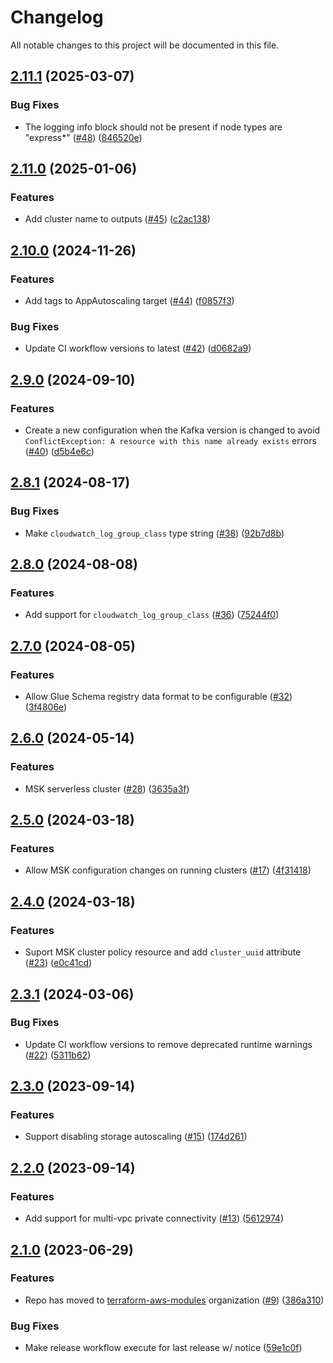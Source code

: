 # Changelog

All notable changes to this project will be documented in this file.

## [2.11.1](https://github.com/terraform-aws-modules/terraform-aws-msk-kafka-cluster/compare/v2.11.0...v2.11.1) (2025-03-07)


### Bug Fixes

* The logging info block should not be present if node types are "express*" ([#48](https://github.com/terraform-aws-modules/terraform-aws-msk-kafka-cluster/issues/48)) ([846520e](https://github.com/terraform-aws-modules/terraform-aws-msk-kafka-cluster/commit/846520ef07410e3a8012a004e0bd3912cc9d21f5))

## [2.11.0](https://github.com/terraform-aws-modules/terraform-aws-msk-kafka-cluster/compare/v2.10.0...v2.11.0) (2025-01-06)


### Features

* Add cluster name to outputs ([#45](https://github.com/terraform-aws-modules/terraform-aws-msk-kafka-cluster/issues/45)) ([c2ac138](https://github.com/terraform-aws-modules/terraform-aws-msk-kafka-cluster/commit/c2ac138dc8e98e5b05d66a85249917d5dc057225))

## [2.10.0](https://github.com/terraform-aws-modules/terraform-aws-msk-kafka-cluster/compare/v2.9.0...v2.10.0) (2024-11-26)


### Features

* Add tags to AppAutoscaling target ([#44](https://github.com/terraform-aws-modules/terraform-aws-msk-kafka-cluster/issues/44)) ([f0857f3](https://github.com/terraform-aws-modules/terraform-aws-msk-kafka-cluster/commit/f0857f3341ce4bb869ea11e7ad2a6d5a98d0149d))


### Bug Fixes

* Update CI workflow versions to latest ([#42](https://github.com/terraform-aws-modules/terraform-aws-msk-kafka-cluster/issues/42)) ([d0682a9](https://github.com/terraform-aws-modules/terraform-aws-msk-kafka-cluster/commit/d0682a9670b564f27697d5c0900147df1332a7b8))

## [2.9.0](https://github.com/terraform-aws-modules/terraform-aws-msk-kafka-cluster/compare/v2.8.1...v2.9.0) (2024-09-10)


### Features

* Create a new configuration when the Kafka version is changed to avoid `ConflictException: A resource with this name already exists` errors ([#40](https://github.com/terraform-aws-modules/terraform-aws-msk-kafka-cluster/issues/40)) ([d5b4e6c](https://github.com/terraform-aws-modules/terraform-aws-msk-kafka-cluster/commit/d5b4e6cac2f1f0619d15e6c4f4b26f764ff3ecd2))

## [2.8.1](https://github.com/terraform-aws-modules/terraform-aws-msk-kafka-cluster/compare/v2.8.0...v2.8.1) (2024-08-17)


### Bug Fixes

* Make `cloudwatch_log_group_class` type string ([#38](https://github.com/terraform-aws-modules/terraform-aws-msk-kafka-cluster/issues/38)) ([92b7d8b](https://github.com/terraform-aws-modules/terraform-aws-msk-kafka-cluster/commit/92b7d8bd09970374e2011e347e557865fd1fd34f))

## [2.8.0](https://github.com/terraform-aws-modules/terraform-aws-msk-kafka-cluster/compare/v2.7.0...v2.8.0) (2024-08-08)


### Features

* Add support for `cloudwatch_log_group_class` ([#36](https://github.com/terraform-aws-modules/terraform-aws-msk-kafka-cluster/issues/36)) ([75244f0](https://github.com/terraform-aws-modules/terraform-aws-msk-kafka-cluster/commit/75244f0ab8a786942499bdb98759ed603d9122f9))

## [2.7.0](https://github.com/terraform-aws-modules/terraform-aws-msk-kafka-cluster/compare/v2.6.0...v2.7.0) (2024-08-05)


### Features

* Allow Glue Schema registry data format to be configurable ([#32](https://github.com/terraform-aws-modules/terraform-aws-msk-kafka-cluster/issues/32)) ([3f4806e](https://github.com/terraform-aws-modules/terraform-aws-msk-kafka-cluster/commit/3f4806ee70d49f74163028f38abb14bd4971dfce))

## [2.6.0](https://github.com/terraform-aws-modules/terraform-aws-msk-kafka-cluster/compare/v2.5.0...v2.6.0) (2024-05-14)


### Features

* MSK serverless cluster ([#28](https://github.com/terraform-aws-modules/terraform-aws-msk-kafka-cluster/issues/28)) ([3635a3f](https://github.com/terraform-aws-modules/terraform-aws-msk-kafka-cluster/commit/3635a3fa9d0fdaf72519e35aadbe1462c1dddf6e))

## [2.5.0](https://github.com/terraform-aws-modules/terraform-aws-msk-kafka-cluster/compare/v2.4.0...v2.5.0) (2024-03-18)


### Features

* Allow MSK configuration changes on running clusters ([#17](https://github.com/terraform-aws-modules/terraform-aws-msk-kafka-cluster/issues/17)) ([4f31418](https://github.com/terraform-aws-modules/terraform-aws-msk-kafka-cluster/commit/4f314184fda3cc60197be4054470aaaecccc7392))

## [2.4.0](https://github.com/terraform-aws-modules/terraform-aws-msk-kafka-cluster/compare/v2.3.1...v2.4.0) (2024-03-18)


### Features

* Suport MSK cluster policy resource and add `cluster_uuid` attribute ([#23](https://github.com/terraform-aws-modules/terraform-aws-msk-kafka-cluster/issues/23)) ([e0c41cd](https://github.com/terraform-aws-modules/terraform-aws-msk-kafka-cluster/commit/e0c41cd343c9216b7ca8d8542bdf04770b6a77af))

## [2.3.1](https://github.com/terraform-aws-modules/terraform-aws-msk-kafka-cluster/compare/v2.3.0...v2.3.1) (2024-03-06)


### Bug Fixes

* Update CI workflow versions to remove deprecated runtime warnings ([#22](https://github.com/terraform-aws-modules/terraform-aws-msk-kafka-cluster/issues/22)) ([5311b62](https://github.com/terraform-aws-modules/terraform-aws-msk-kafka-cluster/commit/5311b626e1d49bb5dc4a80bbc4e9c9ed11c38a62))

## [2.3.0](https://github.com/terraform-aws-modules/terraform-aws-msk-kafka-cluster/compare/v2.2.0...v2.3.0) (2023-09-14)


### Features

* Support disabling storage autoscaling ([#15](https://github.com/terraform-aws-modules/terraform-aws-msk-kafka-cluster/issues/15)) ([174d261](https://github.com/terraform-aws-modules/terraform-aws-msk-kafka-cluster/commit/174d26146749150920a96dce15e65dbd075cf88b))

## [2.2.0](https://github.com/terraform-aws-modules/terraform-aws-msk-kafka-cluster/compare/v2.1.0...v2.2.0) (2023-09-14)


### Features

* Add support for multi-vpc private connectivity ([#13](https://github.com/terraform-aws-modules/terraform-aws-msk-kafka-cluster/issues/13)) ([5612974](https://github.com/terraform-aws-modules/terraform-aws-msk-kafka-cluster/commit/561297428f995d38b51d2a437b4834f9930c02d5))

## [2.1.0](https://github.com/clowdhaus/terraform-aws-msk-kafka-cluster/compare/v2.0.0...v2.1.0) (2023-06-29)


### Features

* Repo has moved to [terraform-aws-modules](https://github.com/terraform-aws-modules/terraform-aws-msk-kafka-cluster) organization ([#9](https://github.com/clowdhaus/terraform-aws-msk-kafka-cluster/issues/9)) ([386a310](https://github.com/clowdhaus/terraform-aws-msk-kafka-cluster/commit/386a3103ede94c9341522fed85527459e3a1e5a2))


### Bug Fixes

* Make release workflow execute for last release w/ notice ([59e1c0f](https://github.com/clowdhaus/terraform-aws-msk-kafka-cluster/commit/59e1c0f5136dc0815b67f5584a83e98897f13ecb))
